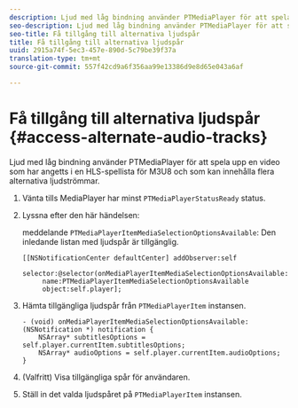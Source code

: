 ```yaml
---
description: Ljud med låg bindning använder PTMediaPlayer för att spela upp en video som har angetts i en HLS-spellista för M3U8 och som kan innehålla flera alternativa ljudströmmar.
seo-description: Ljud med låg bindning använder PTMediaPlayer för att spela upp en video som har angetts i en HLS-spellista för M3U8 och som kan innehålla flera alternativa ljudströmmar.
seo-title: Få tillgång till alternativa ljudspår
title: Få tillgång till alternativa ljudspår
uuid: 2915a74f-5ec3-457e-890d-5c79be39f37a
translation-type: tm+mt
source-git-commit: 557f42cd9a6f356aa99e13386d9e8d65e043a6af

---
```



# Få tillgång till alternativa ljudspår {#access-alternate-audio-tracks}

Ljud med låg bindning använder PTMediaPlayer för att spela upp en video som har angetts i en HLS-spellista för M3U8 och som kan innehålla flera alternativa ljudströmmar.

1. Vänta tills MediaPlayer har minst `PTMediaPlayerStatusReady` status.
1. Lyssna efter den här händelsen:

   meddelande `PTMediaPlayerItemMediaSelectionOptionsAvailable`: Den inledande listan med ljudspår är tillgänglig.

   ```
   [[NSNotificationCenter defaultCenter] addObserver:self 
        selector:@selector(onMediaPlayerItemMediaSelectionOptionsAvailable:) 
        name:PTMediaPlayerItemMediaSelectionOptionsAvailable  
        object:self.player];
   ```

1. Hämta tillgängliga ljudspår från `PTMediaPlayerItem` instansen.

   ```
   - (void) onMediaPlayerItemMediaSelectionOptionsAvailable:(NSNotification *) notification { 
       NSArray* subtitlesOptions = self.player.currentItem.subtitlesOptions; 
       NSArray* audioOptions = self.player.currentItem.audioOptions; 
   }
   ```

1. (Valfritt) Visa tillgängliga spår för användaren.
1. Ställ in det valda ljudspåret på `PTMediaPlayerItem` instansen.
